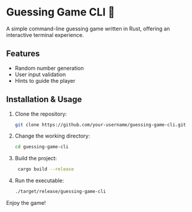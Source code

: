 # Guessing Game CLI 🎲

A simple command-line guessing game written in Rust, offering an interactive terminal experience.

## Features

- Random number generation
- User input validation
- Hints to guide the player

## Installation & Usage

1. Clone the repository:
   ```bash
   git clone https://github.com/your-username/guessing-game-cli.git
    ```
2. Change the working directory:
   ```bash
   cd guessing-game-cli
   ```
3. Build the project:
   ```bash
    cargo build --release
    ```
4. Run the executable:
    ```bash
    ./target/release/guessing-game-cli
    ```

Enjoy the game!
